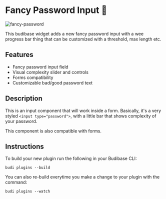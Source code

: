 # Fancy Password Input 🛂

![fancy-password](https://user-images.githubusercontent.com/8438991/193717758-fd590d3b-bbb1-4e51-99a5-339e989fc164.gif)

This budibase widget adds a new fancy password input with a wee progress bar thing
that can be customized with a threshold, max length etc.

## Features

- Fancy password input field
- Visual complexity slider and controls
- Forms compatibility
- Customizable bad/good password text

## Description

This is an input component that will work inside a form. Basically, it's a very
styled `<input type="password">`, with a little bar that shows complexity of
your password.

This component is also compatible with forms.

## Instructions

To build your new plugin run the following in your Budibase CLI:

```shell
budi plugins --build
```

You can also re-build everytime you make a change to your plugin with the command:

```shell
budi plugins --watch
```
